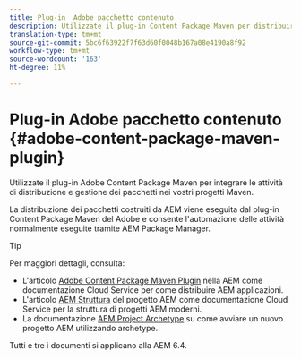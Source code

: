 ```yaml
---
title: Plug-in  Adobe pacchetto contenuto
description: Utilizzate il plug-in Content Package Maven per distribuire AEM applicazioni
translation-type: tm+mt
source-git-commit: 5bc6f63922f7f63d60f0048b167a08e4190a8f92
workflow-type: tm+mt
source-wordcount: '163'
ht-degree: 11%

---
```



# Plug-in  Adobe pacchetto contenuto {#adobe-content-package-maven-plugin}

Utilizzate il plug-in  Adobe Content Package Maven per integrare le attività di distribuzione e gestione dei pacchetti nei vostri progetti Maven.

La distribuzione dei pacchetti costruiti da AEM viene eseguita dal plug-in  Content Package Maven del Adobe e consente l&#39;automazione delle attività normalmente eseguite tramite AEM Package Manager.

>[!TIP]
>
>Per maggiori dettagli, consulta:
>
>* L&#39;articolo [Adobe Content Package Maven Plugin](https://experienceleague.adobe.com/docs/experience-manager-cloud-service/implementing/developer-tools/maven-plugin.html?lang=en#developer-tools) nella AEM come documentazione Cloud Service per come distribuire AEM applicazioni.
>* L&#39;articolo [AEM Struttura](https://docs.adobe.com/content/help/it-IT/experience-manager-cloud-service/implementing/developing/aem-project-content-package-structure.html) del progetto AEM come documentazione Cloud Service per la struttura di progetti AEM moderni.
>* La documentazione [AEM Project Archetype](https://docs.adobe.com/content/help/it-IT/experience-manager-core-components/using/developing/archetype/overview.html) su come avviare un nuovo progetto AEM utilizzando archetype.

>
>
Tutti e tre i documenti si applicano alla AEM 6.4.
